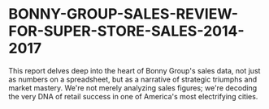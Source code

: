 # BONNY-GROUP-SALES-REVIEW-FOR-SUPER-STORE-SALES-2014-2017
This report delves deep into the heart of Bonny Group's sales data, not just as numbers on a spreadsheet, but as a narrative of strategic triumphs and market mastery. We're not merely analyzing sales figures; we're decoding the very DNA of retail success in one of America's most electrifying cities.
